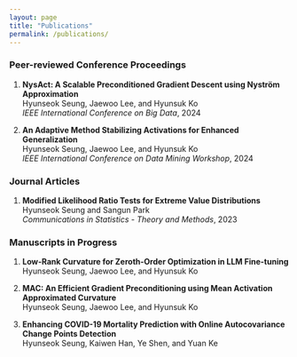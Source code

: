 ```yaml
---
layout: page
title: "Publications"
permalink: /publications/
---
```



### Peer-reviewed Conference Proceedings
1. **NysAct: A Scalable Preconditioned Gradient Descent using Nyström Approximation** \
      Hyunseok Seung, Jaewoo Lee, and Hyunsuk Ko \
   *IEEE International Conference on Big Data*, 2024


2. **An Adaptive Method Stabilizing Activations for Enhanced Generalization** \
   Hyunseok Seung, Jaewoo Lee, and Hyunsuk Ko \
   *IEEE International Conference on Data Mining Workshop*, 2024


### Journal Articles
1. **Modified Likelihood Ratio Tests for Extreme Value Distributions** \
 Hyunseok Seung and Sangun Park \
   *Communications in Statistics - Theory and Methods*, 2023


### Manuscripts in Progress
1. **Low-Rank Curvature for Zeroth-Order Optimization in LLM
Fine-tuning** \
      Hyunseok Seung, Jaewoo Lee, and Hyunsuk Ko


2. **MAC: An Efficient Gradient Preconditioning using Mean Activation
Approximated Curvature** \
     Hyunseok Seung, Jaewoo Lee, and Hyunsuk Ko


3. **Enhancing COVID-19 Mortality Prediction with
Online Autocovariance Change Points Detection** \
      Hyunseok Seung, Kaiwen Han, Ye Shen, and Yuan Ke